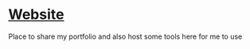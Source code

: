 # [Website](patekOnlyPrograms.github.io)

Place to share my portfolio and also host some tools here for me to use
